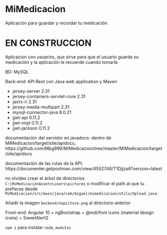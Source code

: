 # MiMedicacion
Aplicación para guardar y recordar tu medicación
# EN CONSTRUCCION

Aplicacion con usuarios, que sirve para que el usuario guarde su medicación y la aplicación le recuerde cuando tomarla

BD: MySQL

Back-end: API Rest con Java web application y Maven
<ul>
  <li>jersey-server 2.31</li>
  <li>jersey-containers-servlet-core 2.31</li>
  <li>jaxrs-ri 2.31</li>
  <li>jersey-media-multipart 2.31</li>
  <li>mysql-connector-java 8.0.21</li>
  <li>jjwt-api 0.11.2</li>
  <li>jjwt-impl 0.11.2</li>
  <li>jjwt-jackson 0.11.2</li>
</ul>

<p>documentación del servidor en javadocs: dentro de MiMedicacion/target/site/apidocs, https://github.com/Mbg999/MiMedicacion/tree/master/MiMedicacion/target/site/apidocs</p>
<p>documentación de las rutas de la API: https://documenter.getpostman.com/view/4552748/T1DjjzaA?version=latest</p>

<p>no olvides crear el árbol de directorios <code>C:\MiMedicacionAssets\users\pictures</code> o modificar el path al que tu prefieras desde <code>MiMedicacion/src/main/java/com/miguel/mimedicacion/utils/Upload.java</code></p>
<p>Añadir la imagen <code>backend/nopicture.png</code> al directorio anterior</p>

<p>Front-end: Angular 10 + ngBootstrap + @mdi/font icons (material design icons) + SweetAlert2</p>
<p><code>npm i</code> para instalar <code>node_modules</code></p>
